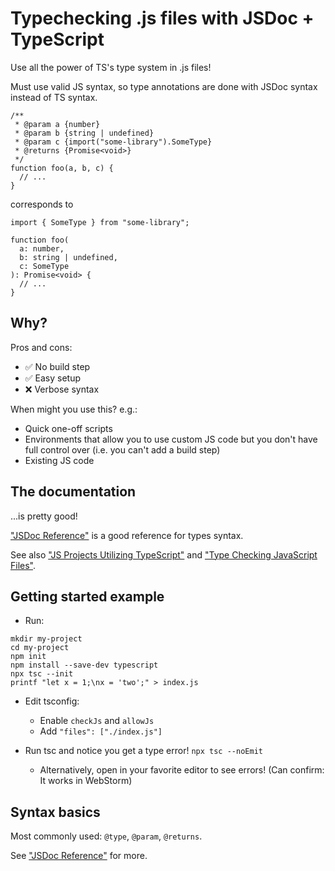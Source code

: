 # Typechecking .js files with JSDoc + TypeScript

Use all the power of TS's type system in .js files!

Must use valid JS syntax, so type annotations are done with JSDoc syntax instead of TS syntax.

```
/**
 * @param a {number}
 * @param b {string | undefined}
 * @param c {import("some-library").SomeType}
 * @returns {Promise<void>}
 */
function foo(a, b, c) {
  // ...
}
```

corresponds to

```
import { SomeType } from "some-library";

function foo(
  a: number,
  b: string | undefined,
  c: SomeType
): Promise<void> {
  // ...
}
```

## Why?

Pros and cons:

- ✅ No build step
- ✅ Easy setup
- ❌ Verbose syntax

When might you use this? e.g.:

- Quick one-off scripts
- Environments that allow you to use custom JS code but you don't have full control over (i.e. you can't add a build step)
- Existing JS code

## The documentation

...is pretty good!

["JSDoc Reference"](https://www.typescriptlang.org/docs/handbook/jsdoc-supported-types.html) is a good reference for types syntax.

See also ["JS Projects Utilizing TypeScript"](https://www.typescriptlang.org/docs/handbook/intro-to-js-ts.html) and ["Type Checking JavaScript Files"](https://www.typescriptlang.org/docs/handbook/type-checking-javascript-files.html).

## Getting started example

- Run:

```
mkdir my-project
cd my-project
npm init
npm install --save-dev typescript
npx tsc --init
printf "let x = 1;\nx = 'two';" > index.js
```

- Edit tsconfig:
  - Enable `checkJs` and `allowJs`
  - Add `"files": ["./index.js"]`

- Run tsc and notice you get a type error! `npx tsc --noEmit`
  - Alternatively, open in your favorite editor to see errors! (Can confirm: It works in WebStorm)

## Syntax basics

Most commonly used: `@type`, `@param`, `@returns`.

See ["JSDoc Reference"](https://www.typescriptlang.org/docs/handbook/jsdoc-supported-types.html) for more.
